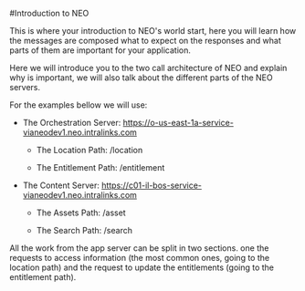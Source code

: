 #Introduction to NEO


This is where your introduction to NEO's world start, here you will learn how the messages are composed what to expect on the responses and what parts of them are important for your application.

 Here we will introduce you to the two call architecture of NEO and explain why is important, we will also talk about the different parts of the NEO servers.


 For the examples bellow we will use:

 * The Orchestration Server: https://o-us-east-1a-service-vianeodev1.neo.intralinks.com

   * The Location Path: /location

   * The Entitlement Path: /entitlement

* The Content Server: https://c01-il-bos-service-vianeodev1.neo.intralinks.com

   * The Assets Path: /asset

   * The Search Path: /search

All the work from the app server can be split in two sections. one the requests to access information (the most common ones, going to the location path) and the request to update the entitlements (going to the entitlement path).

